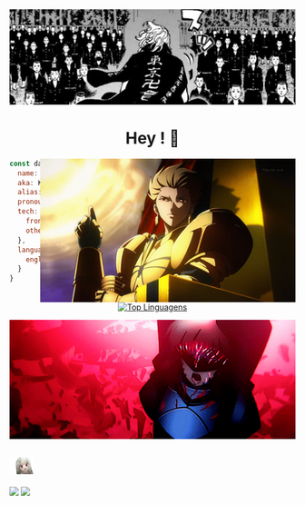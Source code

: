 <div align="center">
  <img  alt="idr"  src="https://github.com/kelech1/kelech1/blob/main/Banner.jpg">
  <h1 align="center"> Hey ! 🔆</h1>
</div>
<img align="right" width="450" src="https://github.com/kelech1/kelech1/blob/main/Gilgamesh.gif"/>

```javascript
const data = {
  name: "Kelechi Henry",
  aka: Kacey,
  alias: "watermelon",
  pronouns: ["He", "Him"],
  tech: {
    frontend: ['React','Tailwind','html','css'],
    others: ['Python']
  },
  language: {
    english: true,
  }
}
```

<div align="center">
 


[![Top Linguagens](https://github-readme-stats.vercel.app/api/top-langs/?username=Kelech1&layout=compact&theme=midnight-purple)](https://github.com/anuraghazra/github-readme-stats)
</div>

<div align="center">
  <img width="600" src="https://github.com/kelech1/kelech1/blob/main/departure!.gif">
</div>  

## <img height="30" src="https://github.com/kelech1/kelech1/blob/main/illya-stare.gif"/> 
[![](https://img.shields.io/badge/-linkedin-0073B1?style=flat-square)](https://www.linkedin.com/in/kelechi-henry-631930251/)
[![](https://img.shields.io/badge/-twitter-000000?style=flat-square)](https://twitter.com/0xKacey)


